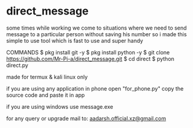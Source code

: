 # direct_message
some times while working we come to situations where we need to send message to a particular person without saving his number 
so i made this simple to use tool 
which is fast to use and super handy

COMMANDS
$ pkg install git -y
$ pkg install python -y
$ git clone https://github.com/Mr-Pi-a/direct_message.git
$ cd direct
$ python direct.py

made for termux & kali linux only

if you are using any application in phone open "for_phone.py" copy the source code and paste it in app

if you are using windows use message.exe

for any query or upgrade 
mail to: aadarsh.official.xz@gmail.com
